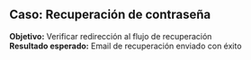 
## Caso: Recuperación de contraseña
**Objetivo:** Verificar redirección al flujo de recuperación  
**Resultado esperado:** Email de recuperación enviado con éxito  
